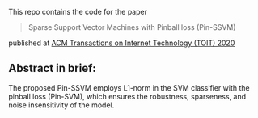 This repo contains the code for the paper

> Sparse Support Vector Machines with Pinball loss (Pin-SSVM)

published at [ACM Transactions on Internet Technology (TOIT) 2020](https://onlinelibrary.wiley.com/journal/21613915) 

## Abstract in brief:
The proposed Pin-SSVM employs L1-norm in the SVM classifier with the pinball loss (Pin-SVM), which ensures the robustness, sparseness, and noise insensitivity of the model.